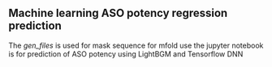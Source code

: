 ## Machine learning ASO potency regression prediction
The *gen_files* is used for mask sequence for mfold use
the jupyter notebook is for prediction of ASO potency using LightBGM and Tensorflow DNN
